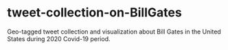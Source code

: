 # tweet-collection-on-BillGates
Geo-tagged tweet collection and visualization about Bill Gates in the United States during 2020 Covid-19 period. 
